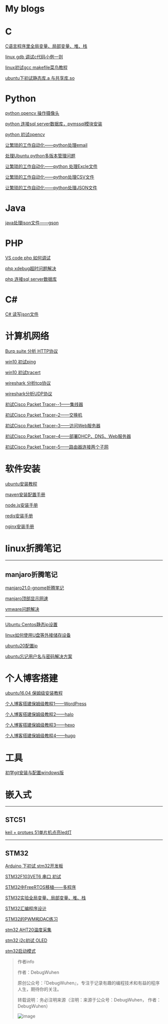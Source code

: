 # My blogs

# C

[C语言程序里全局变量、局部变量、堆、栈](https://github.com/ndb000901/blog/blob/main/C/C%E8%AF%AD%E8%A8%80%E7%A8%8B%E5%BA%8F%E9%87%8C%E5%85%A8%E5%B1%80%E5%8F%98%E9%87%8F%E3%80%81%E5%B1%80%E9%83%A8%E5%8F%98%E9%87%8F%E3%80%81%E5%A0%86%E3%80%81%E6%A0%88.md)

[linux gdb 调试c代码小例一则](https://github.com/ndb000901/blog/blob/main/C/linux%20gdb%20%E8%B0%83%E8%AF%95c%E4%BB%A3%E7%A0%81%E5%B0%8F%E4%BE%8B%E4%B8%80%E5%88%99.md)

[linux初试gcc makefile菜鸟教程](https://github.com/ndb000901/blog/blob/main/C/linux%E5%88%9D%E8%AF%95gcc%20makefile%E8%8F%9C%E9%B8%9F%E6%95%99%E7%A8%8B.md)

[ubuntu下初试静态库.a 与共享库.so](https://github.com/ndb000901/blog/blob/main/C/ubuntu%E4%B8%8B%E5%88%9D%E8%AF%95%E9%9D%99%E6%80%81%E5%BA%93.a%20%E4%B8%8E%E5%85%B1%E4%BA%AB%E5%BA%93.so.md)

# Python

[python opencv 操作摄像头](https://github.com/ndb000901/blog/blob/main/python/python%20opencv%20%E6%93%8D%E4%BD%9C%E6%91%84%E5%83%8F%E5%A4%B4.md)

[python 连接sql server数据库，pymssql模块安装](https://github.com/ndb000901/blog/blob/main/python/python%20%E8%BF%9E%E6%8E%A5sql%20server%E6%95%B0%E6%8D%AE%E5%BA%93%EF%BC%8Cpymssql%E6%A8%A1%E5%9D%97%E5%AE%89%E8%A3%85%E3%80%82.md)

[python 初试opencv](https://github.com/ndb000901/blog/blob/main/python/python%E5%88%9D%E8%AF%95opencv.md)

[让繁琐的工作自动化——python处理email](https://github.com/ndb000901/blog/blob/main/python/python%E9%80%9A%E8%BF%87%E9%82%AE%E4%BB%B6%E8%BF%9C%E7%A8%8B%E6%8E%A7%E5%88%B6%E7%94%B5%E8%84%91.md)

[处理Ubuntu python多版本管理问题](https://github.com/ndb000901/blog/blob/main/python/%E5%A4%84%E7%90%86Ubuntu%20python%E5%A4%9A%E7%89%88%E6%9C%AC%E7%AE%A1%E7%90%86%E9%97%AE%E9%A2%98.md)

[让繁琐的工作自动化——python 处理Excle文件](https://github.com/ndb000901/blog/blob/main/python/%E8%AE%A9%E7%B9%81%E7%90%90%E7%9A%84%E5%B7%A5%E4%BD%9C%E8%87%AA%E5%8A%A8%E5%8C%96%E2%80%94%E2%80%94python%20%E5%A4%84%E7%90%86Excle%E6%96%87%E4%BB%B6.md)

[让繁琐的工作自动化——python处理CSV文件](https://github.com/ndb000901/blog/blob/main/python/%E8%AE%A9%E7%B9%81%E7%90%90%E7%9A%84%E5%B7%A5%E4%BD%9C%E8%87%AA%E5%8A%A8%E5%8C%96%E2%80%94%E2%80%94python%E5%A4%84%E7%90%86CSV%E6%96%87%E4%BB%B6.md)

[让繁琐的工作自动化——python处理JSON文件](https://github.com/ndb000901/blog/blob/main/python/%E8%AE%A9%E7%B9%81%E7%90%90%E7%9A%84%E5%B7%A5%E4%BD%9C%E8%87%AA%E5%8A%A8%E5%8C%96%E2%80%94%E2%80%94python%E5%A4%84%E7%90%86JSON%E6%96%87%E4%BB%B6.md)

# Java

[java处理json文件——gson](https://github.com/ndb000901/blog/blob/main/java/java%E5%A4%84%E7%90%86json%E6%96%87%E4%BB%B6%E2%80%94%E2%80%94gson.md)

# PHP

[VS code php 如何调试](https://github.com/ndb000901/blog/blob/main/PHP/VS%20code%20php%20%E5%A6%82%E4%BD%95%E8%B0%83%E8%AF%95.md)

[php xdebug超时问题解决](https://github.com/ndb000901/blog/blob/main/PHP/php%20xdebug%E8%B6%85%E6%97%B6%E9%97%AE%E9%A2%98%E8%A7%A3%E5%86%B3.md)

[php 连接sql server数据库](https://github.com/ndb000901/blog/blob/main/PHP/VS%20Code%20%E7%94%A8php%20%E8%BF%9E%E6%8E%A5sql%20server%E6%95%B0%E6%8D%AE%E5%BA%93.md)

# C#

[C# 读写json文件](https://github.com/ndb000901/blog/blob/main/c%23/C%23%E8%AF%BB%E5%86%99json%E6%96%87%E4%BB%B6%E2%80%94%E2%80%94Newtonsoft.md)

# 计算机网络

[Burp suite 分析 HTTP协议](https://github.com/ndb000901/blog/blob/main/computerNetwork/Burp%20suite%20%E5%88%86%E6%9E%90%20HTTP%E5%8D%8F%E8%AE%AE.md)

[win10 初试ping](https://github.com/ndb000901/blog/blob/main/computerNetwork/win10%20%E5%88%9D%E8%AF%95ping.md)

[win10 初试tracert](https://github.com/ndb000901/blog/blob/main/computerNetwork/win10%20%E5%88%9D%E8%AF%95tracert.md)

[wireshark 分析tcp协议](https://github.com/ndb000901/blog/blob/main/computerNetwork/wireshark%20%E5%88%86%E6%9E%90TCP%E5%8D%8F%E8%AE%AE.md)

[wireshark分析UDP协议](https://github.com/ndb000901/blog/blob/main/computerNetwork/wireshark%E5%88%86%E6%9E%90UDP%E5%8D%8F%E8%AE%AE.md)

[初试Cisco Packet Tracer--1——集线器](https://github.com/ndb000901/blog/blob/main/computerNetwork/%E5%88%9D%E8%AF%95Cisco%20Packet%20Tracer--1%E2%80%94%E2%80%94%E9%9B%86%E7%BA%BF%E5%99%A8.md)

[初试Cisco Packet Tracer–2——交换机](https://github.com/ndb000901/blog/blob/main/computerNetwork/%E5%88%9D%E8%AF%95Cisco%20Packet%20Tracer%E2%80%932%E2%80%94%E2%80%94%E4%BA%A4%E6%8D%A2%E6%9C%BA.md)

[初试Cisco Packet Tracer–3——访问Web服务器](https://github.com/ndb000901/blog/blob/main/computerNetwork/%E5%88%9D%E8%AF%95Cisco%20Packet%20Tracer%E2%80%933%E2%80%94%E2%80%94%E8%AE%BF%E9%97%AEWeb%E6%9C%8D%E5%8A%A1%E5%99%A8.md)

[初试Cisco Packet Tracer–4——部署DHCP、DNS、Web服务器](https://github.com/ndb000901/blog/blob/main/computerNetwork/%E5%88%9D%E8%AF%95Cisco%20Packet%20Tracer%E2%80%934%E2%80%94%E2%80%94%E9%83%A8%E7%BD%B2DHCP%E3%80%81DNS%E3%80%81Web%E6%9C%8D%E5%8A%A1%E5%99%A8.md)

[初试Cisco Packet Tracer–5——路由器连接两个子网](https://github.com/ndb000901/blog/blob/main/computerNetwork/%E5%88%9D%E8%AF%95Cisco%20Packet%20Tracer%E2%80%935%E2%80%94%E2%80%94%E8%B7%AF%E7%94%B1%E5%99%A8%E8%BF%9E%E6%8E%A5%E4%B8%A4%E4%B8%AA%E5%AD%90%E7%BD%91.md)

# 软件安装

[ubuntu安装教程](https://github.com/ndb000901/blog/blob/main/softwareInstallation/JDK%E5%AE%89%E8%A3%85%E6%89%8B%E5%86%8C.md)

[maven安装配置手册](https://github.com/ndb000901/blog/blob/main/softwareInstallation/maven%E5%AE%89%E8%A3%85%E9%85%8D%E7%BD%AE%E6%89%8B%E5%86%8C.md)

[node.js安装手册](https://github.com/ndb000901/blog/blob/main/softwareInstallation/node.js%E5%AE%89%E8%A3%85%E6%89%8B%E5%86%8C.md)

[redis安装手册](https://github.com/ndb000901/blog/blob/main/softwareInstallation/redis%E5%AE%89%E8%A3%85%E6%89%8B%E5%86%8C.md)

[nginx安装手册](https://github.com/ndb000901/blog/blob/main/softwareInstallation/nginx%E5%AE%89%E8%A3%85%E6%89%8B%E5%86%8C.md)

# linux折腾笔记

**** 

## manjaro折腾笔记

[manjaro21.0-gnome折腾笔记](https://github.com/ndb000901/blog/blob/main/linux/manjaro/manjaro-gnome21.0%E6%8A%98%E8%85%BE%E7%AC%94%E8%AE%B0.md)

[manjaro顶部显示网速](https://github.com/ndb000901/blog/blob/main/linux/manjaro/manjaro%E9%A1%B6%E9%83%A8%E6%98%BE%E7%A4%BA%E7%BD%91%E9%80%9F.md)

[vmware问题解决](https://github.com/ndb000901/blog/blob/main/linux/manjaro/vmware.md)

****

[Ubuntu Centos静态ip设置](https://github.com/ndb000901/blog/blob/main/linux/Ubuntu%20Centos%E9%9D%99%E6%80%81ip%E8%AE%BE%E7%BD%AE.md)

[linux如何使用U盘等外接储存设备](https://github.com/ndb000901/blog/blob/main/linux/linux%E5%A6%82%E4%BD%95%E4%BD%BF%E7%94%A8U%E7%9B%98%E7%AD%89%E5%A4%96%E6%8E%A5%E5%82%A8%E5%AD%98%E8%AE%BE%E5%A4%87.md)

[ubuntu20配置ip](https://github.com/ndb000901/blog/blob/main/linux/ubuntu20%E9%85%8D%E7%BD%AEip.md)

[ubuntu忘记用户名与密码解决方案](https://github.com/ndb000901/blog/blob/main/linux/ubuntu%E5%BF%98%E8%AE%B0%E7%94%A8%E6%88%B7%E5%90%8D%E4%B8%8E%E5%AF%86%E7%A0%81%E8%A7%A3%E5%86%B3%E6%96%B9%E6%A1%88.md)


# 个人博客搭建

[ubuntu16.04 保姆级安装教程](https://github.com/ndb000901/blog/blob/main/blogBuilding/ubuntu16.04%20%E4%BF%9D%E5%A7%86%E7%BA%A7%E5%AE%89%E8%A3%85%E6%95%99%E7%A8%8B.md)

[个人博客搭建保姆级教程1——WordPress](https://github.com/ndb000901/blog/blob/main/blogBuilding/%E4%B8%AA%E4%BA%BA%E5%8D%9A%E5%AE%A2%E6%90%AD%E5%BB%BA%E4%BF%9D%E5%A7%86%E7%BA%A7%E6%95%99%E7%A8%8B1%E2%80%94%E2%80%94WordPress.md)

[个人博客搭建保姆级教程2——halo](https://github.com/ndb000901/blog/blob/main/blogBuilding/%E4%B8%AA%E4%BA%BA%E5%8D%9A%E5%AE%A2%E6%90%AD%E5%BB%BA%E4%BF%9D%E5%A7%86%E7%BA%A7%E6%95%99%E7%A8%8B2%E2%80%94%E2%80%94halo.md)

[个人博客搭建保姆级教程3——hexo](https://github.com/ndb000901/blog/blob/main/blogBuilding/%E4%B8%AA%E4%BA%BA%E5%8D%9A%E5%AE%A2%E6%90%AD%E5%BB%BA%E4%BF%9D%E5%A7%86%E7%BA%A7%E6%95%99%E7%A8%8B3%E2%80%94%E2%80%94hexo.md)

[个人博客搭建保姆级教程4——hugo](https://github.com/ndb000901/blog/blob/main/blogBuilding/%E4%B8%AA%E4%BA%BA%E5%8D%9A%E5%AE%A2%E6%90%AD%E5%BB%BA%E4%BF%9D%E5%A7%86%E7%BA%A7%E6%95%99%E7%A8%8B4%E2%80%94%E2%80%94hugo.md)

# 工具

[初学git安装与配置windows版](https://github.com/ndb000901/blog/blob/main/git/%E5%88%9D%E5%AD%A6git%E5%AE%89%E8%A3%85%E4%B8%8E%E9%85%8D%E7%BD%AEwindows%E7%89%88.md)

# 嵌入式

****

## STC51

[keil + protues 51单片机点亮led灯](https://github.com/ndb000901/blog/blob/main/singleChipMicrocomputer/Stc51/keil4%20%2B%20proteus%2051%E5%8D%95%E7%89%87%E6%9C%BA%E7%82%B9%E4%BA%AEled%E7%81%AF.md)

****

## STM32

[Arduino 下初试 stm32开发板](https://github.com/ndb000901/blog/blob/main/singleChipMicrocomputer/Stm32/Arduino%20%E4%B8%8B%E5%88%9D%E8%AF%95%20stm32%E5%BC%80%E5%8F%91%E6%9D%BF.md)

[STM32F103VET6 串口 初试](https://github.com/ndb000901/blog/blob/main/singleChipMicrocomputer/Stm32/STM32F103%E4%B8%B2%E5%8F%A3%20%E5%88%9D%E8%AF%95.md)

[STM32中FreeRTOS移植——多程序](https://github.com/ndb000901/blog/blob/main/singleChipMicrocomputer/Stm32/STM32%E4%B8%ADFreeRTOS%E7%A7%BB%E6%A4%8D%E2%80%94%E2%80%94%E5%A4%9A%E7%A8%8B%E5%BA%8F.md)

[STM32实验全局变量、局部变量、堆、栈](https://github.com/ndb000901/blog/blob/main/singleChipMicrocomputer/Stm32/STM32%E5%AE%9E%E9%AA%8C%E5%85%A8%E5%B1%80%E5%8F%98%E9%87%8F%E3%80%81%E5%B1%80%E9%83%A8%E5%8F%98%E9%87%8F%E3%80%81%E5%A0%86%E3%80%81%E6%A0%88.md)

[STM32汇编程序设计](https://github.com/ndb000901/blog/blob/main/singleChipMicrocomputer/Stm32/STM32%E6%B1%87%E7%BC%96%E7%A8%8B%E5%BA%8F%E8%AE%BE%E8%AE%A1.md)

[STM32的PWM和DAC练习](https://github.com/ndb000901/blog/blob/main/singleChipMicrocomputer/Stm32/STM32%E7%9A%84PWM%E5%92%8CDAC%E7%BB%83%E4%B9%A0.md)

[stm32 AHT20温度采集](https://github.com/ndb000901/blog/blob/main/singleChipMicrocomputer/Stm32/stm32%20AHT20%E6%B8%A9%E5%BA%A6%E9%87%87%E9%9B%86.md)

[stm32 i2c初试 OLED](https://github.com/ndb000901/blog/blob/main/singleChipMicrocomputer/Stm32/stm32%20i2c%E5%88%9D%E8%AF%95%20OLED.md)

[stm32启动模式](https://github.com/ndb000901/blog/blob/main/singleChipMicrocomputer/Stm32/stm32%E5%90%AF%E5%8A%A8%E6%A8%A1%E5%BC%8F.md)


>作者info
>
>作者：DebugWuhen
>
>原创公众号：『DebugWuhen』，专注于记录有趣的编程技术和有益的程序人生，期待你的关注。
>
>转载说明：务必注明来源（注明：来源于公众号：DebugWuhen， 作者：DebugWuhen）
>
>![image](https://user-images.githubusercontent.com/48900845/112752163-3b0e6480-9004-11eb-899d-66ddef749c2b.png)

